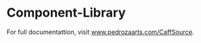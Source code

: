 # Component-Library

<div class="border-b w-full my-10"></div>

For full documentattion, visit www.pedrozaarts.com/CaffSource.


